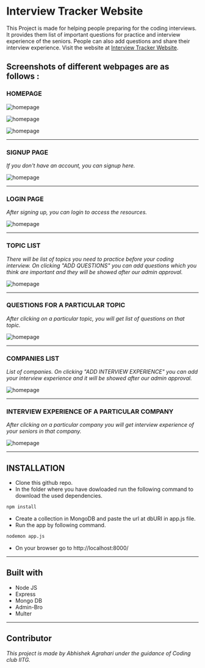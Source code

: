 # Interview Tracker Website

This Project is made for helping people preparing for the coding interviews. It provides them list of important questions for practice and interview experience of the seniors. People can also add questions and share their interview experience. Visit the website at [Interview Tracker Website](https://prep-tracker-interviews.herokuapp.com/).


## Screenshots of different webpages are as follows :

### HOMEPAGE

![homepage](https://github.com/abhishekagrahari123/iterviewTracker/blob/master/public/h1.png)

![homepage](https://github.com/abhishekagrahari123/iterviewTracker/blob/master/public/h2.png)

![homepage](https://github.com/abhishekagrahari123/iterviewTracker/blob/master/public/h3.png)

___

### SIGNUP PAGE

_If you don't have an account, you can signup here._

![homepage](https://github.com/abhishekagrahari123/iterviewTracker/blob/master/public/signup.png)

___

### LOGIN PAGE

_After signing up, you can login to access the resources._

![homepage](https://github.com/abhishekagrahari123/iterviewTracker/blob/master/public/login.png)

___

### TOPIC LIST

_There will be list of topics you need to practice before your coding interview. On clicking "ADD QUESTIONS" you can add questions which you think are important and they will be showed after our admin approval._

![homepage](https://github.com/abhishekagrahari123/iterviewTracker/blob/master/public/topic.png)

___

### QUESTIONS FOR A PARTICULAR TOPIC

_After clicking on a particular topic, you will get list of questions on that topic._

![homepage](https://github.com/abhishekagrahari123/iterviewTracker/blob/master/public/question.png)

___

### COMPANIES LIST

_List of companies. On clicking "ADD INTERVIEW EXPERIENCE" you can add your interview experience and it will be showed after our admin approval._

![homepage](https://github.com/abhishekagrahari123/iterviewTracker/blob/master/public/company.png)

___

### INTERVIEW EXPERIENCE OF A PARTICULAR COMPANY

_After clicking on a particular company you will get interview experience of your seniors in that company._


![homepage](https://github.com/abhishekagrahari123/iterviewTracker/blob/master/public/expe.png)

___

## INSTALLATION

* Clone this github repo.
* In the folder where you have dowloaded run the following command to download the used dependencies.

```sh
npm install
```
* Create a collection in MongoDB and paste the url at dbURI in app.js file.
* Run the app by following command.

```sh
nodemon app.js
```
* On your browser go to http://localhost:8000/
___

## Built with

* Node JS
* Express
* Mongo DB
* Admin-Bro
* Multer
___

## Contributor

_This project is made by Abhishek Agrahari under the guidance of Coding club IITG._




